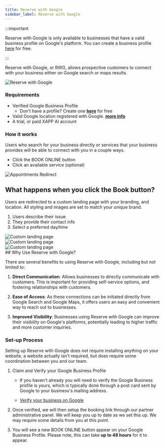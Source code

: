 ```yaml
---
title: Reserve with Google 
sidebar_label: Reserve with Google
---
```


:::important

Reserve with Google is only available to businesses that have a valid business profile on Google's platform.  You can create a business profile [here](https://google.com/business) for free.    

:::

Reserve with Google, or RWG, allows prospective customers to connect with your business either on Google search or maps results.

<div style={{width: '40%'}}>
<img src="/img/channel/rwg/reserve-with-google-1.png" alt="Reserve with Google"/>
</div>

### Requirements

- Verified Google Business Profile
  - Don't have a profile?  Create one [**here**](https://google.com/business) for free
- Valid Google location registered with Google. [**more info**](https://support.google.com/business/answer/10514137?hl=en&ref_topic=10507023&sjid=3523938087107032603-NA#zippy=%2Cbest-practices-to-set-up-your-service-business%2Ccreate-a-business-profile-on-google)    
- A trial, or paid XAPP AI account

### How it works

Users who search for your business directly or services that your business provides will be able to connect with you in a couple ways. 

- Click the BOOK ONLINE button
- Click an available service (optional)
  

<div style={{width: '70%'}}>
<img src="/img/channel/rwg/reserve-with-google-2.png" alt="Appointments Redirect"/>
</div>

## What happens when you click the Book button?
Users are redirected to a custom landing page with your branding, and location.  All styling and images are set to match your unique brand.  

1. Users describe their issue
2. They provide their contact info
3. Select a preferred day/time


<div style={{width: '50%'}} className="centered-image-container">
<img src="/img/channel/rwg/reserve-with-google-3.png" alt="Custom landing page"/>
</div>

<div style={{width: '50%'}} className="centered-image-container">
<img src="/img/channel/rwg/reserve-with-google-4.png" alt="Custom landing page"/>
</div>
<div style={{width: '50%'}} className="centered-image-container">
<img src="/img/channel/rwg/reserve-with-google-5.png" alt="Custom landing page"/>
</div>
## Why Use Reserve with Google?

There are several benefits to using Reserve with Google, including but not limited to:

1. **Direct Communication**: Allows businesses to directly communicate with customers. This is important for providing self-service options, and fostering relationships with customers.

2. **Ease of Access**: As these connections can be initiated directly from Google Search and Google Maps, it offers users an easy and convenient way to reach out to businesses.

3. **Improved Visibility**: Businesses using Reserve with Google can improve their visibility on Google's platforms, potentially leading to higher traffic and more customer inquiries.

### Set-up Process

Setting up Reserve with Google does not require installing anything on your website, a website actually isn't required, but does require some coordination between you and our team.

1.  Claim and Verify your Google Business Profile
    - If you haven't already you will need to verify the Google Business profile is yours, which is typically done through a post card sent by Google to your business's mailing address.

    - [Verify your business on Google](https://support.google.com/business/answer/7107242?hl=en)

2.  Once verified, we will then setup the booking link through our partner administrative panel. We will keep you up to date as we set this up. We may require some details from you at this point.

3.  You will see a new BOOK ONLINE button appear on your Google Business Profile.  Please note, this can take **up to 48 hours** for it to appear.  
